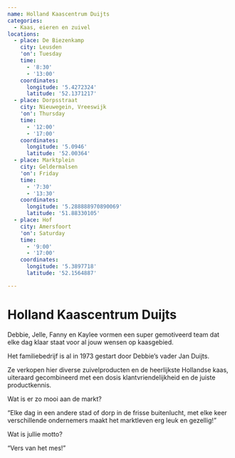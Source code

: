 ```yaml
---
name: Holland Kaascentrum Duijts
categories:
  - Kaas, eieren en zuivel
locations:
  - place: De Biezenkamp
    city: Leusden
    'on': Tuesday
    time:
      - '8:30'
      - '13:00'
    coordinates:
      longitude: '5.4272324'
      latitude: '52.1371217'
  - place: Dorpsstraat
    city: Nieuwegein, Vreeswijk
    'on': Thursday
    time:
      - '12:00'
      - '17:00'
    coordinates:
      longitude: '5.0946'
      latitude: '52.00364'
  - place: Marktplein
    city: Geldermalsen
    'on': Friday
    time:
      - '7:30'
      - '13:30'
    coordinates:
      longitude: '5.288888970890069'
      latitude: '51.88330105'
  - place: Hof
    city: Amersfoort
    'on': Saturday
    time:
      - '9:00'
      - '17:00'
    coordinates:
      longitude: '5.3897718'
      latitude: '52.1564887'

---
```


# Holland Kaascentrum Duijts

Debbie, Jelle, Fanny en Kaylee vormen een super gemotiveerd team dat elke dag klaar staat voor al jouw wensen op kaasgebied.

Het familiebedrijf is al in 1973 gestart door Debbie’s vader Jan Duijts.

Ze verkopen hier diverse zuivelproducten en de heerlijkste Hollandse kaas, uiteraard gecombineerd met een dosis klantvriendelijkheid en de juiste productkennis.

Wat is er zo mooi aan de markt?

“Elke dag in een andere stad of dorp in de frisse buitenlucht, met elke keer verschillende ondernemers maakt het marktleven erg leuk en gezellig!”

Wat is jullie motto?

“Vers van het mes!”

 